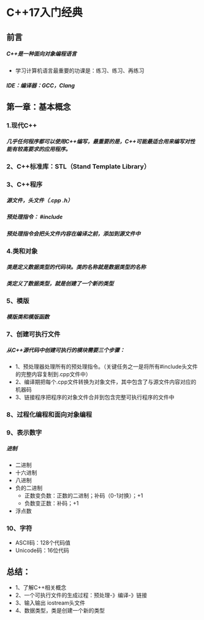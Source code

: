 # C++17入门经典

## 前言

##### C++是一种面向对象编程语言
- 学习计算机语言最重要的功课是：练习、练习、再练习
##### IDE：编译器：GCC，Clang

## 第一章：基本概念
### 1.现代C++
#####  几乎任何程序都可以使用C++编写，最重要的是，C++可能最适合用来编写对性能有较高要求的应用程序。

### 2、C++标准库：STL（Stand Template Library）

### 3、C++程序
##### 源文件，头文件（.cpp .h）
##### 预处理指令： #include
##### 预处理指令会把头文件内容在编译之前，添加到源文件中

### 4.类和对象
##### 类是定义数据类型的代码块。类的名称就是数据类型的名称
##### 类定义了数据类型，就是创建了一个新的类型

### 5、模版
##### 模版类和模版函数

### 7、创建可执行文件

##### 从C++源代码中创建可执行的模块需要三个步骤：
- 1、预处理器处理所有的预处理指令。（关键任务之一是将所有#include头文件的完整内容复制到.cpp文件中）
- 2、编译期把每个.cpp文件转换为对象文件，其中包含了与源文件内容对应的机器码
- 3、链接程序把程序的对象文件合并到包含完整可执行程序的文件中

### 8、过程化编程和面向对象编程

### 9、表示数字
##### 进制
- 二进制
- 十六进制
- 八进制
- 负的二进制
  - 正数变负数：正数的二进制；补码（0-1对换）；+1
  - 负数变正数：补码；+1
- 浮点数

### 10、字符
- ASCII码：128个代码值
- Unicode码：16位代码

## 总结：
- 1、了解C++相关概念
- 2、一个可执行文件的生成过程：预处理-》编译-》链接
- 3、输入输出 iostream头文件
- 4、数据类型，类是创建一个新的类型 
